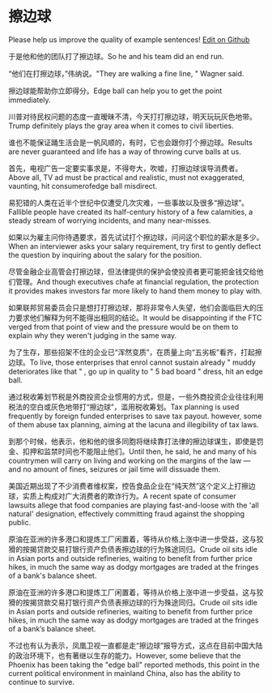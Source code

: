 # 擦边球

Please help us improve the quality of example sentences! [Edit on Github](https://github.com/jiyushe/jiyu-example-sentence-source/blob/main/chinese/cabianqiu.md)

<p><span class="chinese">于是他和他的团队打了擦边球。</span><span class="english">So he and his team did an end run.</span></p>

<p><span class="chinese">“他们在打擦边球，”伟纳说。</span><span class="english">"They are walking a fine line, " Wagner said.</span></p>

<p><span class="chinese">擦边球能帮助你立即得分。</span><span class="english">Edge ball can help you to get the point immediately.</span></p>

<p><span class="chinese">川普对待民权问题的态度一直暧昧不清，今天打打擦边球，明天玩玩灰色地带。</span><span class="english">Trump definitely plays the gray area when it comes to civil liberties.</span></p>

<p><span class="chinese">谁也不能保证踊生活会是一帆风顺的，有时，它也会跟你打个擦边球。</span><span class="english">Results are never guaranteed and life has a way of throwing curve balls at us.</span></p>

<p><span class="chinese">首先，电视广告一定要实事求是，不得夸大，吹嘘，打擦边球误导消费者。</span><span class="english">Above all, TV ad must be practical and realistic, must not exaggerated, vaunting, hit consumerofedge ball misdirect.</span></p>

<p><span class="chinese">易犯错的人类在近半个世纪中仅遭受几次灾难，一些事故以及很多“擦边球”。</span><span class="english">Fallible people have created its half-century history of a few calamities, a steady stream of worrying incidents, and many near-misses.</span></p>

<p><span class="chinese">如果以为雇主问你待遇要求，首先试试打个擦边球，问问这个职位的薪水是多少。</span><span class="english">When an interviewer asks your salary requirement, try first to gently  deflect the question by  inquiring about the salary for the position.</span></p>

<p><span class="chinese">尽管金融企业高管会打擦边球，但法律提供的保护会使投资者更可能把金钱交给他们管理。</span><span class="english">And though executives chafe at financial regulation, the protection it provides makes investors far more likely to hand them money to play with.</span></p>

<p><span class="chinese">如果联邦贸易委员会只是想打打擦边球，那将非常令人失望，他们会面临巨大的压力要求他们解释为何不能得出相同的结论。</span><span class="english">It would be disappointing if the FTC verged from that point of view and the pressure would be on them to explain why they weren't judging in the same way.</span></p>

<p><span class="chinese">为了生存，那些招架不住的企业已“浑然变质”，在质量上向“五劣板”看齐，打起擦边球。</span><span class="english">To live, those enterprises that enrol cannot sustain already " muddy deteriorates like that " , go up in quality to " 5 bad board " dress, hit an edge ball.</span></p>

<p><span class="chinese">通过税收筹划节税是外商投资企业惯用的方式，但是，一些外商投资企业往往利用税法的空白或灰色地带打“擦边球”，滥用税收筹划。</span><span class="english">Tax planning is used frequently by foreign funded enterprises to save tax payout. however, some of them abuse tax planning, aiming at the lacuna and illegibility of tax laws.</span></p>

<p><span class="chinese">到那个时候，他表示，他和他的很多同胞将继续靠打法律的擦边球谋生，即使是罚金、扣押和监禁时间也不能阻止他们。</span><span class="english">Until then, he said, he and many of his countrymen will carry on living and working on the margins of the law — and no amount of fines, seizures or jail time will dissuade them.</span></p>

<p><span class="chinese">美国近期出现了不少消费者维权案，控告食品企业在“纯天然”这个定义上打擦边球，实质上构成对广大消费者的欺诈行为。</span><span class="english">A recent spate of consumer lawsuits allege that food companies are playing fast-and-loose with the 'all natural' designation, effectively committing fraud against the shopping public.</span></p>

<p><span class="chinese">原油在亚洲的许多港口和提炼工厂闲置着，等待从价格上涨中进一步受益，这与狡猾的按揭贷款交易打银行资产负债表擦边球的行为殊途同归。</span><span class="english">Crude oil sits idle in Asian ports and outside refineries, waiting to benefit from further price hikes, in much the same way as dodgy mortgages are traded at the fringes of a bank's balance sheet.</span></p>

<p><span class="chinese">原油在亚洲的许多港口和提炼工厂闲置着，等待从价格上涨中进一步受益，这与狡猾的按揭贷款交易打银行资产负债表擦边球的行为殊途同归。</span><span class="english">Crude oil sits idle in Asian ports and outside refineries, waiting to benefit from further price hikes, in much the same way as dodgy mortgages are traded at the fringes of a bank’s balance sheet.</span></p>

<p><span class="chinese">不过也有认为表示，凤凰卫视一直都是走“擦边球”报导方式，这点在目前中国大陆的政治环境下，也有著继以生存的能力。</span><span class="english">However, some believe that the Phoenix has been taking the "edge ball" reported methods, this point in the current political environment in mainland China, also has the ability to continue to survive.</span></p>

